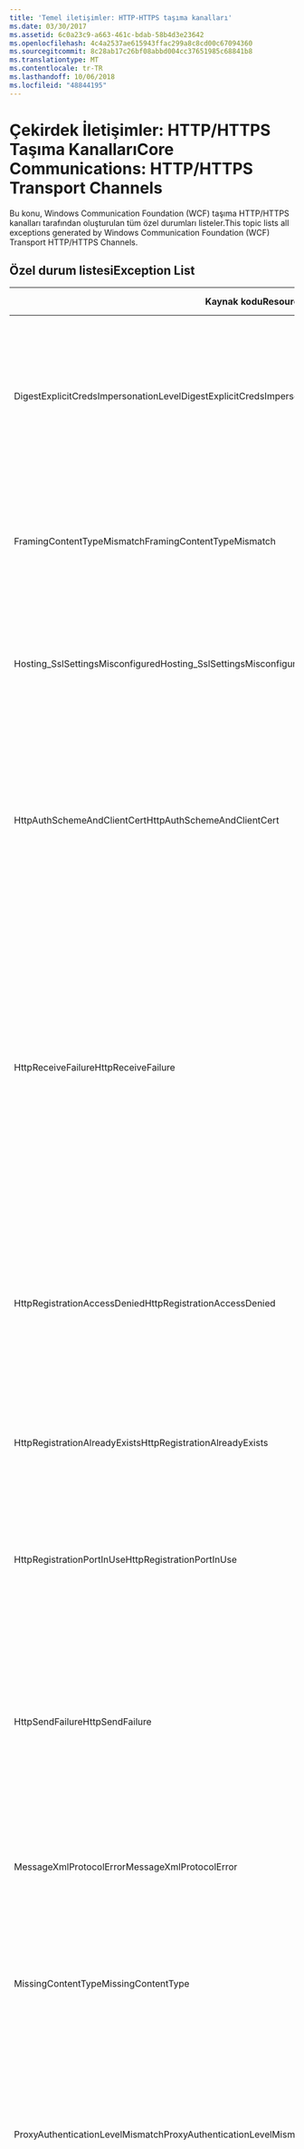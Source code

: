 ```yaml
---
title: 'Temel iletişimler: HTTP-HTTPS taşıma kanalları'
ms.date: 03/30/2017
ms.assetid: 6c0a23c9-a663-461c-bdab-58b4d3e23642
ms.openlocfilehash: 4c4a2537ae615943ffac299a8c8cd00c67094360
ms.sourcegitcommit: 8c28ab17c26bf08abbd004cc37651985c68841b8
ms.translationtype: MT
ms.contentlocale: tr-TR
ms.lasthandoff: 10/06/2018
ms.locfileid: "48844195"
---
```

# <a name="core-communications-httphttps-transport-channels"></a><span data-ttu-id="47502-102">Çekirdek İletişimler: HTTP/HTTPS Taşıma Kanalları</span><span class="sxs-lookup"><span data-stu-id="47502-102">Core Communications: HTTP/HTTPS Transport Channels</span></span>
<span data-ttu-id="47502-103">Bu konu, Windows Communication Foundation (WCF) taşıma HTTP/HTTPS kanalları tarafından oluşturulan tüm özel durumları listeler.</span><span class="sxs-lookup"><span data-stu-id="47502-103">This topic lists all exceptions generated by Windows Communication Foundation (WCF) Transport HTTP/HTTPS Channels.</span></span>  
  
## <a name="exception-list"></a><span data-ttu-id="47502-104">Özel durum listesi</span><span class="sxs-lookup"><span data-stu-id="47502-104">Exception List</span></span>  
  
|<span data-ttu-id="47502-105">Kaynak kodu</span><span class="sxs-lookup"><span data-stu-id="47502-105">Resource Code</span></span>|<span data-ttu-id="47502-106">Kaynak dizesi</span><span class="sxs-lookup"><span data-stu-id="47502-106">Resource String</span></span>|  
|-------------------|---------------------|  
|<span data-ttu-id="47502-107">DigestExplicitCredsImpersonationLevel</span><span class="sxs-lookup"><span data-stu-id="47502-107">DigestExplicitCredsImpersonationLevel</span></span>|<span data-ttu-id="47502-108">Belirtilen kimliğe bürünme düzeyi belirtildi.</span><span class="sxs-lookup"><span data-stu-id="47502-108">The specified impersonation level was specified.</span></span> <span data-ttu-id="47502-109">HTTP Digest kimlik doğrulaması, yalnızca bir açık kimlik bilgileri ile kullanıldığında 'Kimliğe bürünme' düzeyini destekler.</span><span class="sxs-lookup"><span data-stu-id="47502-109">HTTP Digest authentication only supports the 'Impersonation' level when used with an explicit credential.</span></span>|  
|<span data-ttu-id="47502-110">FramingContentTypeMismatch</span><span class="sxs-lookup"><span data-stu-id="47502-110">FramingContentTypeMismatch</span></span>|<span data-ttu-id="47502-111">Belirtilen içerik türü belirtilen hizmet tarafından desteklenmiyor.</span><span class="sxs-lookup"><span data-stu-id="47502-111">The specified content type was not supported by the specified service.</span></span> <span data-ttu-id="47502-112">İstemci ve hizmet bağlamaları eşleşmiyor olabilir.</span><span class="sxs-lookup"><span data-stu-id="47502-112">The client and service bindings may be mismatched.</span></span>|  
|<span data-ttu-id="47502-113">Hosting_SslSettingsMisconfigured</span><span class="sxs-lookup"><span data-stu-id="47502-113">Hosting_SslSettingsMisconfigured</span></span>|<span data-ttu-id="47502-114">Belirtilen hizmet için Güvenli Yuva Katmanı ayarları, Internet Information Services içeriğiyle eşleşmiyor.</span><span class="sxs-lookup"><span data-stu-id="47502-114">The Secure Sockets Layer settings for the specified service do not match those of the Internet Information Services.</span></span>|  
|<span data-ttu-id="47502-115">HttpAuthSchemeAndClientCert</span><span class="sxs-lookup"><span data-stu-id="47502-115">HttpAuthSchemeAndClientCert</span></span>|<span data-ttu-id="47502-116">HTTPS dinleyici fabrikası, bir istemci sertifikası ve belirtilen kimlik doğrulama şeması gerektirecek şekilde yapılandırıldı.</span><span class="sxs-lookup"><span data-stu-id="47502-116">The HTTPS listener factory was configured to require a client certificate and the specified authentication scheme.</span></span> <span data-ttu-id="47502-117">Ancak, istemci kimlik doğrulaması, yalnızca bir form tek seferde gerekli olabilir.</span><span class="sxs-lookup"><span data-stu-id="47502-117">However, only one form of client authentication can be required at one time.</span></span>|  
|<span data-ttu-id="47502-118">HttpReceiveFailure</span><span class="sxs-lookup"><span data-stu-id="47502-118">HttpReceiveFailure</span></span>|<span data-ttu-id="47502-119">Belirtilen HTTP yanıtı alınırken bir hata oluştu.</span><span class="sxs-lookup"><span data-stu-id="47502-119">An error occurred while receiving the HTTP response to the specified.</span></span> <span data-ttu-id="47502-120">Hizmet uç noktası bağlaması HTTP protokolünü kullanarak değil.</span><span class="sxs-lookup"><span data-stu-id="47502-120">The service endpoint binding may not be using the HTTP protocol.</span></span> <span data-ttu-id="47502-121">Bir HTTP isteği bağlamına hizmet kapatılıyor nedeniyle sunucu tarafından sonlandırıldı başka bir olasılıktır.</span><span class="sxs-lookup"><span data-stu-id="47502-121">Another possibility is that an HTTP request context was terminated by the server because of a service shutting down.</span></span> <span data-ttu-id="47502-122">Daha fazla ayrıntı için sunucu günlüklerine bakın.</span><span class="sxs-lookup"><span data-stu-id="47502-122">See the server logs for more details.</span></span>|  
|<span data-ttu-id="47502-123">HttpRegistrationAccessDenied</span><span class="sxs-lookup"><span data-stu-id="47502-123">HttpRegistrationAccessDenied</span></span>|<span data-ttu-id="47502-124">Belirtilen URL HTTP kaydedilemiyor.</span><span class="sxs-lookup"><span data-stu-id="47502-124">HTTP cannot register the specified URL.</span></span> <span data-ttu-id="47502-125">İşleminiz bu ad alanı için erişim haklarına sahip olmayan (bkz [Namespace ayırmalar, kayıtlar ve yönlendirme](/windows/desktop/http/namespace-reservations-registrations-and-routing) Ayrıntılar için).</span><span class="sxs-lookup"><span data-stu-id="47502-125">Your process does not have access rights to this namespace (see [Namespace Reservations, Registrations, and Routing](/windows/desktop/http/namespace-reservations-registrations-and-routing) for details).</span></span>|  
|<span data-ttu-id="47502-126">HttpRegistrationAlreadyExists</span><span class="sxs-lookup"><span data-stu-id="47502-126">HttpRegistrationAlreadyExists</span></span>|<span data-ttu-id="47502-127">Belirtilen URL HTTP kaydedilemiyor.</span><span class="sxs-lookup"><span data-stu-id="47502-127">HTTP cannot register the specified URL.</span></span> <span data-ttu-id="47502-128">Başka bir uygulama zaten bu URL ile HTTP kayıtlı. SYS.</span><span class="sxs-lookup"><span data-stu-id="47502-128">Another application already registered this URL with HTTP.SYS.</span></span>|  
|<span data-ttu-id="47502-129">HttpRegistrationPortInUse</span><span class="sxs-lookup"><span data-stu-id="47502-129">HttpRegistrationPortInUse</span></span>|<span data-ttu-id="47502-130">Belirtilen TCP bağlantı noktası başka bir uygulama tarafından kullanıldığı için belirtilen URL HTTP kaydedilemiyor.</span><span class="sxs-lookup"><span data-stu-id="47502-130">HTTP cannot register the specified URL because the specified TCP port is being used by another application.</span></span>|  
|<span data-ttu-id="47502-131">HttpSendFailure</span><span class="sxs-lookup"><span data-stu-id="47502-131">HttpSendFailure</span></span>|<span data-ttu-id="47502-132">Belirtilen HTTP isteği yaparken bir hata oluştu.</span><span class="sxs-lookup"><span data-stu-id="47502-132">An error occurred while making the HTTP request to the specified.</span></span> <span data-ttu-id="47502-133">Neden güvenlik bağlama uyumsuzluğu olmadığından emin olun.</span><span class="sxs-lookup"><span data-stu-id="47502-133">Ensure that the cause is not a security binding mismatch.</span></span> <span data-ttu-id="47502-134">Ayrıca hizmet Güvenli Yuva katmanı için yapılandırılmadığından emin olun.</span><span class="sxs-lookup"><span data-stu-id="47502-134">Also ensure that the service is not configured for Secure Sockets Layer.</span></span>|  
|<span data-ttu-id="47502-135">MessageXmlProtocolError</span><span class="sxs-lookup"><span data-stu-id="47502-135">MessageXmlProtocolError</span></span>|<span data-ttu-id="47502-136">Ağdan alınan XML ile ilgili bir sorun oluştu.</span><span class="sxs-lookup"><span data-stu-id="47502-136">A problem occurred with the XML that was received from the network.</span></span> <span data-ttu-id="47502-137">Daha fazla ayrıntı için iç özel duruma bakın.</span><span class="sxs-lookup"><span data-stu-id="47502-137">See the inner exception for more details.</span></span>|  
|<span data-ttu-id="47502-138">MissingContentType</span><span class="sxs-lookup"><span data-stu-id="47502-138">MissingContentType</span></span>|<span data-ttu-id="47502-139">Alıcı, istekte belirtilen içerik türü eksik olduğunu bildiren bir hata döndürdü.</span><span class="sxs-lookup"><span data-stu-id="47502-139">The receiver returned an error that indicates that the content type was missing on the request to the specified.</span></span> <span data-ttu-id="47502-140">Daha fazla bilgi için iç özel duruma bakın.</span><span class="sxs-lookup"><span data-stu-id="47502-140">See the inner exception for more information.</span></span>|  
|<span data-ttu-id="47502-141">ProxyAuthenticationLevelMismatch</span><span class="sxs-lookup"><span data-stu-id="47502-141">ProxyAuthenticationLevelMismatch</span></span>|<span data-ttu-id="47502-142">HTTP proxy kimlik doğrulama bilgileri hedef sunucu kimlik doğrulaması için daha katı bir karşılıklı kimlik doğrulama gereksinimini belirtildi.</span><span class="sxs-lookup"><span data-stu-id="47502-142">The HTTP proxy authentication credential specified a mutual authentication requirement that is stricter than the requirement for the target server authentication.</span></span>|  
|<span data-ttu-id="47502-143">ProxyImpersonationLevelMismatch</span><span class="sxs-lookup"><span data-stu-id="47502-143">ProxyImpersonationLevelMismatch</span></span>|<span data-ttu-id="47502-144">HTTP proxy kimlik doğrulama bilgileri hedef sunucu kimlik doğrulaması için bir kısıtlama katıdır bir kimliğe bürünme düzeyi kısıtlaması belirtildi.</span><span class="sxs-lookup"><span data-stu-id="47502-144">The HTTP proxy authentication credential specified an impersonation level restriction that is stricter than the restriction for the target server authentication.</span></span>|  
|<span data-ttu-id="47502-145">SecureChannelFailure</span><span class="sxs-lookup"><span data-stu-id="47502-145">SecureChannelFailure</span></span>|<span data-ttu-id="47502-146">Güvenli bir kanal için Güvenli Yuva Katmanı/Aktarım Katmanı Güvenliği belirtilen yetkilisi ile iletişim kurulamıyor.</span><span class="sxs-lookup"><span data-stu-id="47502-146">A secure channel cannot be established for Secure Socket Layer/Transport Layer Security with the specified authority.</span></span>|  
|<span data-ttu-id="47502-147">TrustFailure</span><span class="sxs-lookup"><span data-stu-id="47502-147">TrustFailure</span></span>|<span data-ttu-id="47502-148">Güvenli Yuva katmanı için bir güven ilişkisi kurulamıyor / Aktarım Katmanı Güvenliği Güvenli kanal belirtilen yetkisine sahip.</span><span class="sxs-lookup"><span data-stu-id="47502-148">A trust relationship cannot be established for the Secure Socket Layer/ Transport Layer Security secure channel with the specified authority.</span></span>|  
|<span data-ttu-id="47502-149">UseDefaultWebProxyCantBeUsedWithExplicitProxyAddress</span><span class="sxs-lookup"><span data-stu-id="47502-149">UseDefaultWebProxyCantBeUsedWithExplicitProxyAddress</span></span>|<span data-ttu-id="47502-150">Bir açık proxy adresi yanı sıra UseDefaultWebProxy belirtemezsiniz HttpTransportBinding öğeniz true =.</span><span class="sxs-lookup"><span data-stu-id="47502-150">You cannot specify an explicit proxy address as well as UseDefaultWebProxy=true in your HttpTransportBinding element.</span></span>|
